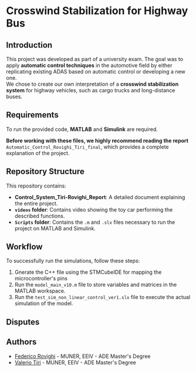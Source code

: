 # Crosswind Stabilization for Highway Bus

## Introduction
This project was developed as part of a university exam. The goal was to apply **automatic control techniques** in the automotive field by either replicating existing ADAS based on automatic control or developing a new one.  
We chose to create our own interpretation of a **crosswind stabilization system** for highway vehicles, such as cargo trucks and long-distance buses.

## Requirements
To run the provided code, **MATLAB** and **Simulink** are required.  

**Before working with these files, we highly recommend reading the report** `Automatic_Control_Rovighi_Tiri_final`, which provides a complete explanation of the project.

## Repository Structure
This repository contains:  
- **Control_System_Tiri-Rovighi_Report**: A detailed document explaining the entire project.  
- **`videos` folder**: Contains video showing the toy car performing the described functions. 
- **`Scripts` folder**: Contains the `.m` and `.slx` files necessary to run the project on MATLAB and Simulink.

## Workflow
To successfully run the simulations, follow these steps:  
1. Gnerate the C++ file using the STMCubeIDE for mapping the microcontroller's pins
2. Run the `model_main_v10.m` file to store variables and matrices in the MATLAB workspace.  
3. Run the `test_sim_non_linear_control_ver1.slx` file to execute the actual simulation of the model.

## Disputes



## Authors
- [Federico Rovighi](https://github.com/federovighi) - MUNER, EEIV - ADE Master's Degree  
- [Valerio Tiri](https://github.com/TiriV00) - MUNER, EEIV - ADE Master's Degree  

